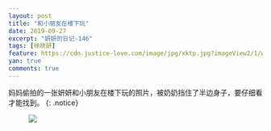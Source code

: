 ```yaml
---
layout: post
title: "和小朋友在楼下玩"
date: 2019-09-27
excerpt: "妍妍的日记-146"
tags: [徐晓妍]
feature: https://cdn.justice-love.com/image/jpg/xktp.jpg?imageView2/1/w/1200/h/500
yan: true
comments: true
---
```

妈妈偷拍的一张妍妍和小朋友在楼下玩的照片，被奶奶挡住了半边身子，要仔细看才能找到。
{: .notice}
<figure>
    <img src="{{ site.staticUrl }}/yanyan/image/hexiaopengyouwan.jpeg?imageMogr2/auto-orient" />
</figure>
